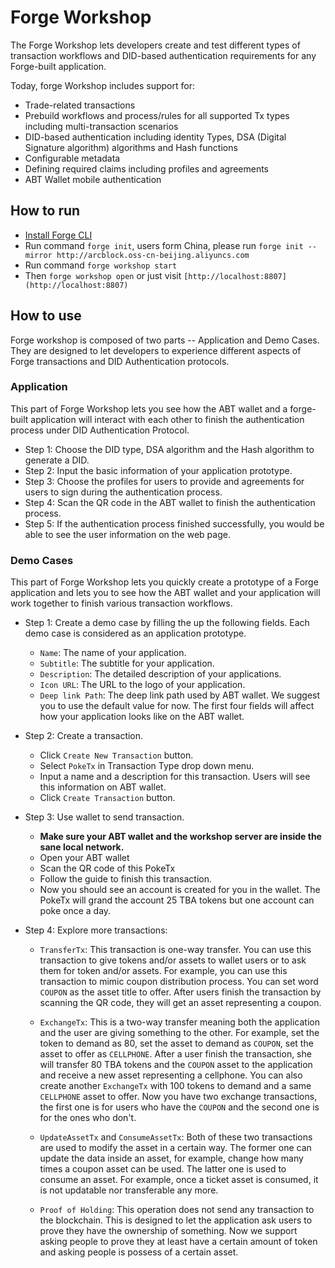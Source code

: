 # Forge Workshop

The Forge Workshop lets developers create and test different types of transaction workflows and DID-based authentication requirements for any Forge-built application.

Today, forge Workshop includes support for:

- Trade-related transactions
- Prebuild workflows and process/rules for all supported Tx types including multi-transaction scenarios
- DID-based authentication including identity Types, DSA (Digital Signature algorithm) algorithms and Hash functions
- Configurable metadata
- Defining required claims including profiles and agreements
- ABT Wallet mobile authentication

## How to run

- [Install Forge CLI](https://docs.arcblock.io/forge/latest/tools/forge_cli.html#install-forge-cli)
- Run command `forge init`, users form China, please run `forge init --mirror http://arcblock.oss-cn-beijing.aliyuncs.com`
- Run command `forge workshop start`
- Then `forge workshop open` or just visit `[http://localhost:8807](http://localhost:8807)`

## How to use

Forge workshop is composed of two parts -- Application and Demo Cases. They are designed to let developers to experience different aspects of Forge transactions and DID Authentication protocols.

### Application

This part of Forge Workshop lets you see how the ABT wallet and a forge-built application will interact with each other to finish the authentication process under DID Authentication Protocol.

- Step 1: Choose the DID type, DSA algorithm and the Hash algorithm to generate a DID.
- Step 2: Input the basic information of your application prototype.
- Step 3: Choose the profiles for users to provide and agreements for users to sign during the authentication process.
- Step 4: Scan the QR code in the ABT wallet to finish the authentication process.
- Step 5: If the authentication process finished successfully, you would be able to see the user information on the web page.

### Demo Cases

This part of Forge Workshop lets you quickly create a prototype of a Forge application and lets you to see how the ABT wallet and your application will work together to finish various transaction workflows.

- Step 1: Create a demo case by filling the up the following fields. Each demo case is considered as an application prototype.

  - `Name`: The name of your application.
  - `Subtitle`: The subtitle for your application.
  - `Description`: The detailed description of your applications.
  - `Icon URL`: The URL to the logo of your application.
  - `Deep link Path`: The deep link path used by ABT wallet. We suggest you to use the default value for now.
    The first four fields will affect how your application looks like on the ABT wallet.

- Step 2: Create a transaction.

  - Click `Create New Transaction` button.
  - Select `PokeTx` in Transaction Type drop down menu.
  - Input a name and a description for this transaction. Users will see this information on ABT wallet.
  - Click `Create Transaction` button.

- Step 3: Use wallet to send transaction.

  - **Make sure your ABT wallet and the workshop server are inside the sane local network.**
  - Open your ABT wallet
  - Scan the QR code of this PokeTx
  - Follow the guide to finish this transaction.
  - Now you should see an account is created for you in the wallet. The PokeTx will grand the account 25 TBA tokens but one account can poke once a day.

- Step 4: Explore more transactions:

  - `TransferTx`: This transaction is one-way transfer. You can use this transaction to give tokens and/or assets to wallet users or to ask them for token and/or assets. For example, you can use this transaction to mimic coupon distribution process. You can set word `COUPON` as the asset title to offer. After users finish the transaction by scanning the QR code, they will get an asset representing a coupon.

  - `ExchangeTx`: This is a two-way transfer meaning both the application and the user are giving something to the other. For example, set the token to demand as 80, set the asset to demand as `COUPON`, set the asset to offer as `CELLPHONE`. After a user finish the transaction, she will transfer 80 TBA tokens and the `COUPON` asset to the application and receive a new asset representing a cellphone. You can also create another `ExchangeTx` with 100 tokens to demand and a same `CELLPHONE` asset to offer. Now you have two exchange transactions, the first one is for users who have the `COUPON` and the second one is for the ones who don't.

  - `UpdateAssetTx` and `ConsumeAssetTx`: Both of these two transactions are used to modify the asset in a certain way. The former one can update the data inside an asset, for example, change how many times a coupon asset can be used. The latter one is used to consume an asset. For example, once a ticket asset is consumed, it is not updatable nor transferable any more.

  - `Proof of Holding`: This operation does not send any transaction to the blockchain. This is designed to let the application ask users to prove they have the ownership of something. Now we support asking people to prove they at least have a certain amount of token and asking people is possess of a certain asset.
